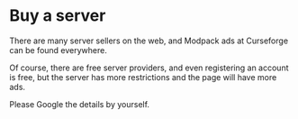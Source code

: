 # Buy a server

There are many server sellers on the web, and Modpack ads at Curseforge can be found everywhere.

Of course, there are free server providers, and even registering an account is free, but the server has more restrictions and the page will have more ads.

Please Google the details by yourself.
